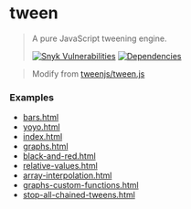 # tween

> A pure JavaScript tweening engine.
>
> [![Snyk Vulnerabilities][snyk-image]][snyk-url]
> [![Dependencies][david-image]][david-url]

> Modify from [tweenjs/tween.js](https://github.com/tweenjs/tween.js)

### Examples

- [bars.html](https://nuintun.github.io/tween/examples/bars.html)
- [yoyo.html](https://nuintun.github.io/tween/examples/yoyo.html)
- [index.html](https://nuintun.github.io/tween/examples/index.html)
- [graphs.html](https://nuintun.github.io/tween/examples/graphs.html)
- [black-and-red.html](https://nuintun.github.io/tween/examples/black-and-red.html)
- [relative-values.html](https://nuintun.github.io/tween/examples/relative-values.html)
- [array-interpolation.html](https://nuintun.github.io/tween/examples/array-interpolation.html)
- [graphs-custom-functions.html](https://nuintun.github.io/tween/examples/graphs-custom-functions.html)
- [stop-all-chained-tweens.html](https://nuintun.github.io/tween/examples/stop-all-chained-tweens.html)

[snyk-image]: https://img.shields.io/snyk/vulnerabilities/github/nuintun/tween.svg?style=flat-square
[snyk-url]: https://snyk.io/test/github/nuintun/tween
[david-image]: http://img.shields.io/david/dev/nuintun/tween.svg?style=flat-square
[david-url]: https://david-dm.org/nuintun/tween?type=dev
